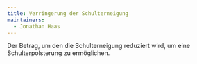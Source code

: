 ```yaml
---
title: Verringerung der Schulterneigung
maintainers:
  - Jonathan Haas
---
```


Der Betrag, um den die Schulterneigung reduziert wird, um eine Schulterpolsterung zu ermöglichen.
